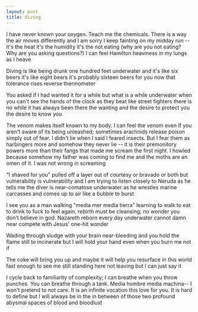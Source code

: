 ```yaml
---
layout: post
title: diving
---
```


I have never known your oxygen. Teach me the chemicals. There is a way the air moves differently and I am sorry I keep fainting on my midday run -- it's the heat it's the humidity it's the not eating (why are you not eating? Why are you asking questions?) I can feel Hamilton heaviness in my lungs as I heave 

Diving is like being drunk one hundred feet underwater and it's like six beers it's like eight beers it's probably sixteen beers for you now that tolerance rises reverse thermometer 

You asked if I had wanted it for a while but what is a while underwater when you can't see the hands of the clock as they beat like street fighters there is no while it has always been there the wanting and the desire to protect you the desire to know you

The venom makes itself known to my body. I can feel the venom even if you aren't aware of its being unleashed; sometimes arachnids release poison simply out of fear. I didn't lie when I said I feared insects. But I fear them as harbingers more and somehow they never lie -- it is their premonitory powers more than their fangs that made me scream the first night. I howled because somehow my father was coming to find me and the moths are an omen of it. I was not wrong in screaming

"I shaved for you" pulled off a layer out of courtesy or bravado or both but vulnerability is vulnerability and I am trying to listen closely to Neruda as he tells me the diver is near-comatose underwater as he wrestles marine carcasses and comes up to air like a bubble to burst

I see you as a man walking "media mer media tierra" learning to walk to eat to drink to fuck to feel again, rebirth must be cleansing; no wonder you don't believe in god. Nazareth reborn every day underwater cannot damn near compete with Jesus' one-hit wonder

Wading through sludge with your brain near-bleeding and you hold the flame still to incinerate but I will hold your hand even when you burn me not if

The coke will bring you up and maybe it will help you resurface in this world fast enough to see me still standing here not leaving but I can just say it

I cycle back to familiarity of complexity; I can breathe when you throw punches. You can breathe through a tank. Media hombre media machina-- I won't pretend to not care. It is an infinite vocation this love for you. It is hard to define but I will always be in the in between of those two profound abysmal spaces of blood and bloodlust 
